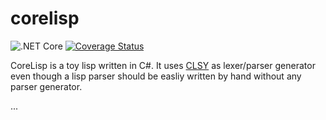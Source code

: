 # corelisp
![.NET Core](https://github.com/b3b00/corelisp/workflows/.NET%20Core/badge.svg?branch=master) [![Coverage Status](https://coveralls.io/repos/github/b3b00/corelisp/badge.svg?branch=master)](https://coveralls.io/github/b3b00/corelisp?branch=master)


CoreLisp is a toy lisp written in C#. It uses [CLSY](https://github.com/b3b00/csly) as lexer/parser generator even though a lisp parser should be easliy written by hand without any parser generator.

...
